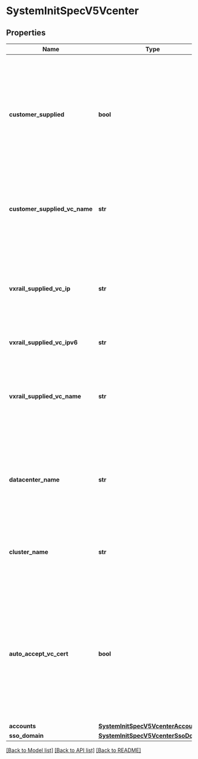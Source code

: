 # SystemInitSpecV5Vcenter

## Properties
Name | Type | Description | Notes
------------ | ------------- | ------------- | -------------
**customer_supplied** | **bool** | Whether the vCenter server is customer supplied (external) or VxRail integrated (internal). Supported values are true for customer supplied and false for integrated. | [optional] 
**customer_supplied_vc_name** | **str** | The FQDN of the vCenter server. This property is only provided if the vCenter server is customer supplied. | [optional] 
**vxrail_supplied_vc_ip** | **str** | The IP address of the VxRail integrated vCenter server. This property is only provided if the vCenter server is VxRail integrated. | [optional] 
**vxrail_supplied_vc_ipv6** | **str** | Internal use only | [optional] 
**vxrail_supplied_vc_name** | **str** | The hostname of the VxRail integrated vCenter server. This property is only provided if the vCenter server is VxRail integrated. | [optional] 
**datacenter_name** | **str** | The name of the datacenter. This property is only provided if the vCenter server is customer supplied. | [optional] 
**cluster_name** | **str** | The name of the cluster. This property is only provided if the vCenter server is customer supplied. | [optional] 
**auto_accept_vc_cert** | **bool** | Whether to automatically download the vCenter root certificate. True means VxRail Manager will download the vCenter root certificate automatically. False means users should provide the vCenter root certificate manually. | [optional] 
**accounts** | [**SystemInitSpecV5VcenterAccounts**](SystemInitSpecV5VcenterAccounts.md) |  | [optional] 
**sso_domain** | [**SystemInitSpecV5VcenterSsoDomain**](SystemInitSpecV5VcenterSsoDomain.md) |  | [optional] 

[[Back to Model list]](../README.md#documentation-for-models) [[Back to API list]](../README.md#documentation-for-api-endpoints) [[Back to README]](../README.md)

